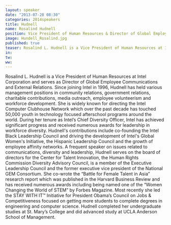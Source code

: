 ```yaml
---
layout: speaker
date: "2013-07-28 08:30"
categories: 2014speakers
title: Hudnell
name: Rosalind Hudnell
position: Vice President of Human Resources & Director of Global Employee Communications & External Relations, Intel Corporation
image: Hundell_Rosalind.jpg
published: true
teaser: Rosalind L. Hudnell is a Vice President of Human Resources at Intel Corporation and serves as Director of Global Employee Communications and External Relations.  Since joining Intel in 1996, Hudnell has held various management positions in community relations, government relations, charitable contributions, media outreach, employee volunteerism and workforce development. 
in:
tw:
ww: 
---
```

Rosalind L. Hudnell is a Vice President of Human Resources at Intel Corporation and serves as Director of Global Employee Communications and External Relations.  Since joining Intel in 1996, Hudnell has held various management positions in community relations, government relations, charitable contributions, media outreach, employee volunteerism and workforce development. She is widely known for directing the Intel Computer Clubhouse Network which over the past decade has touched 50,000 youth in technology focused afterschool programs around the world. During her tenure as Intel’s Chief Diversity Officer, Intel has achieved significant progress and received numerous awards for leadership in workforce diversity. Hudnell's contributions include co-founding the Intel Black Leadership Council and driving the development of Intel's Global Women's Initiative, the Hispanic Leadership Council and the growth of employee affinity networks. A frequent speaker on issues related to communications, diversity and leadership, Hudnell serves on the board of directors for the Center for Talent Innovation, the Human Rights Commission Diversity Advisory Council, is a member of the Executive Leadership Council and the former executive vice president of the National GEM Consortium. She co-wrote the “Battle for Female Talent in Asia” research report which was published in the Harvard Business Review and has received numerous awards including being named one of the “Women Changing the World of STEM” by Forbes Magazine.  Most recently she led the STAY WITH IT™ Initiative for President Obama’s Council on Jobs & Competitiveness focused on getting more students to complete degrees in engineering and computer science.  Hudnell completed her undergraduate studies at St. Mary’s College and did advanced study at UCLA Anderson School of Management.